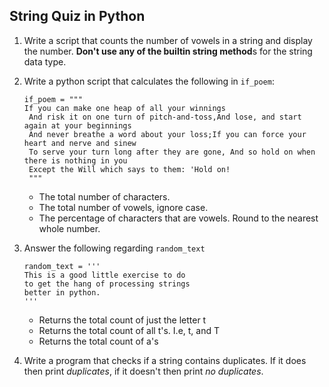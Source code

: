 ## String Quiz in Python

1) Write a script that counts the number of vowels in a string and display the number. **Don't use any of the builtin string method**s for the string data type. 
2) Write a python script that calculates the following in `if_poem`:

	```
    if_poem = """  
    If you can make one heap of all your winnings  
     And risk it on one turn of pitch-and-toss,And lose, and start again at your beginnings  
     And never breathe a word about your loss;If you can force your heart and nerve and sinew  
     To serve your turn long after they are gone, And so hold on when there is nothing in you  
     Except the Will which says to them: 'Hold on!
     """
	```

	- The total number of characters.
	- The total number of vowels, ignore case. 
	- The percentage of characters that are vowels. Round to the nearest whole number. 

3) Answer the following regarding `random_text`

	```
	random_text = '''  
	This is a good little exercise to do  
	to get the hang of processing strings  
	better in python.  
	'''
	```
	- Returns the total count of just the letter t
	- Returns the total count of all t's. I.e, t, and T
	- Returns the total count of a's

4. Write a program that checks if a string contains duplicates. If it does then print *duplicates*, if it doesn't then print *no duplicates*. 